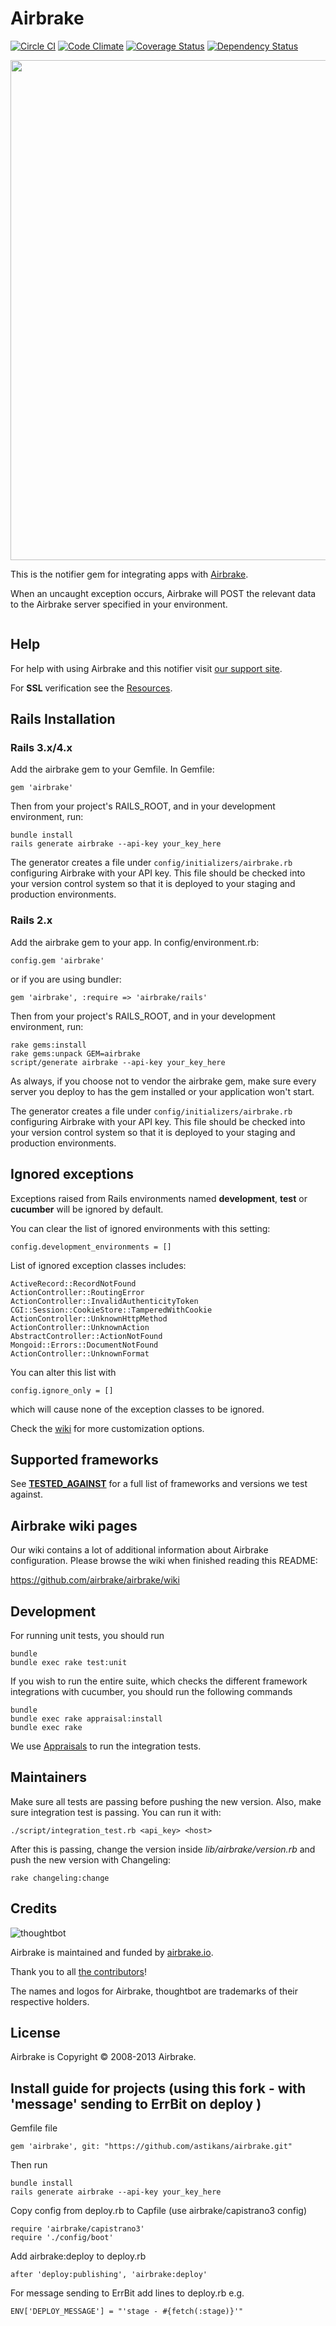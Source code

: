 Airbrake
========

[![Circle CI](https://circleci.com/gh/airbrake/airbrake/tree/master.png?circle-token=66cb9cfc6d20f550a2dbde522f5f0f9f81bd653b)](https://circleci.com/gh/airbrake/airbrake)
[![Code Climate](https://codeclimate.com/github/airbrake/airbrake.png)](https://codeclimate.com/github/airbrake/airbrake)
[![Coverage Status](https://coveralls.io/repos/airbrake/airbrake/badge.png?branch=master)](https://coveralls.io/r/airbrake/airbrake?branch=master)
[![Dependency Status](https://gemnasium.com/airbrake/airbrake.png)](https://gemnasium.com/airbrake/airbrake)

<img src="http://f.cl.ly/items/3Q163w1r2K1J1b030k0g/ruby%2009.19.32.jpg" width=800px>

This is the notifier gem for integrating apps with [Airbrake](http://airbrake.io).

When an uncaught exception occurs, Airbrake will POST the relevant data
to the Airbrake server specified in your environment.

<img scr="http://f.cl.ly/items/142j0Z2u0R1Y2L0L3D26/ruby.jpg" width=800px;>

Help
----

For help with using Airbrake and this notifier visit [our support site](http://help.airbrake.io).

For **SSL** verification see the [Resources](https://github.com/airbrake/airbrake/blob/master/resources/README.md).

Rails Installation
------------------

### Rails 3.x/4.x

Add the airbrake gem to your Gemfile.  In Gemfile:

    gem 'airbrake'

Then from your project's RAILS_ROOT, and in your development environment, run:

    bundle install
    rails generate airbrake --api-key your_key_here

The generator creates a file under `config/initializers/airbrake.rb` configuring Airbrake with your API key. This file should be checked into your version control system so that it is deployed to your staging and production environments.

### Rails 2.x

Add the airbrake gem to your app. In config/environment.rb:

    config.gem 'airbrake'

or if you are using bundler:

    gem 'airbrake', :require => 'airbrake/rails'

Then from your project's RAILS_ROOT, and in your development environment, run:

    rake gems:install
    rake gems:unpack GEM=airbrake
    script/generate airbrake --api-key your_key_here

As always, if you choose not to vendor the airbrake gem, make sure
every server you deploy to has the gem installed or your application won't start.

The generator creates a file under `config/initializers/airbrake.rb` configuring Airbrake with your API key. This file should be checked into your version control system so that it is deployed to your staging and production environments.

Ignored exceptions
------------------------

Exceptions raised from Rails environments named **development**, **test** or **cucumber** will be ignored by default.

You can clear the list of ignored environments with this setting:

    config.development_environments = []

List of ignored exception classes includes:

    ActiveRecord::RecordNotFound
    ActionController::RoutingError
    ActionController::InvalidAuthenticityToken
    CGI::Session::CookieStore::TamperedWithCookie
    ActionController::UnknownHttpMethod
    ActionController::UnknownAction
    AbstractController::ActionNotFound
    Mongoid::Errors::DocumentNotFound
    ActionController::UnknownFormat

You can alter this list with

    config.ignore_only = []

which will cause none of the exception classes to be ignored.

Check the [wiki](https://github.com/airbrake/airbrake/wiki/Customizing-your-airbrake.rb) for more customization options.

Supported frameworks
------------------------

See **[TESTED_AGAINST](https://github.com/airbrake/airbrake/blob/master/TESTED_AGAINST)** for a full list of frameworks and versions we test against.

Airbrake wiki pages
------------------------
Our wiki contains a lot of additional information about Airbrake configuration. Please browse the wiki when finished reading this
README:

https://github.com/airbrake/airbrake/wiki

Development
-----------

For running unit tests, you should run

    bundle
    bundle exec rake test:unit

If you wish to run the entire suite, which checks the different framework
integrations with cucumber, you should run the following commands

    bundle
    bundle exec rake appraisal:install
    bundle exec rake

We use [Appraisals](https://github.com/thoughtbot/appraisal) to run the integration
tests.

Maintainers
-----------

Make sure all tests are passing before pushing the new version. Also, make sure integration
test is passing. You can run it with:

    ./script/integration_test.rb <api_key> <host>

After this is passing, change the version inside *lib/airbrake/version.rb* and
push the new version with Changeling:

    rake changeling:change

Credits
-------

![thoughtbot](https://secure.gravatar.com/avatar/a95a04df2dae60397c38c9bd04492c53)

Airbrake is maintained and funded by [airbrake.io](http://airbrake.io).

Thank you to all [the contributors](https://github.com/airbrake/airbrake/contributors)!

The names and logos for Airbrake, thoughtbot are trademarks of their respective holders.

License
-------

Airbrake is Copyright © 2008-2013 Airbrake.


Install guide for projects (using this fork - with 'message' sending to ErrBit on deploy )
-------

Gemfile file
    
    gem 'airbrake', git: "https://github.com/astikans/airbrake.git"
    
Then run

    bundle install
    rails generate airbrake --api-key your_key_here

Copy config from deploy.rb to Capfile (use airbrake/capistrano3 config)
    
    require 'airbrake/capistrano3'
    require './config/boot'

Add airbrake:deploy to deploy.rb 
    
    after 'deploy:publishing', 'airbrake:deploy'
    
For message sending to ErrBit add lines to deploy.rb e.g.
    
    ENV['DEPLOY_MESSAGE'] = "'stage - #{fetch(:stage)}'"
